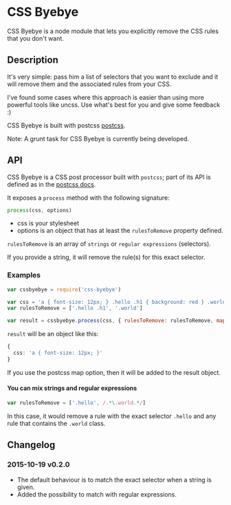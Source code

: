 CSS Byebye
===========

CSS Byebye is a node module that lets you explicitly remove the CSS rules that you don't want.


Description
------------

It's very simple: pass him a list of selectors that you want to exclude and it will remove them and the associated rules from your CSS.

I've found some cases where this approach is easier than using more powerful tools like uncss.
Use what's best for you and give some feedback :)

CSS Byebye is built with postcss [postcss](https://github.com/postcss/postcss).

Note: A grunt task for CSS Byebye is currently being developed.


API
-----

CSS Byebye is a CSS post processor built with `postcss`; part of its API is defined as in the [postcss docs](https://github.com/postcss/postcss).

It exposes a `process` method with the following signature:

```js
process(css, options)
```

* css is your stylesheet
* options is an object that has at least the `rulesToRemove` property defined.

`rulesToRemove` is an array of `strings` or `regular expressions` (selectors).

If you provide a string, it will remove the rule(s) for this exact selector.


### Examples ###

```js
var cssbyebye = require('css-byebye')

var css = 'a { font-size: 12px; } .hello .h1 { background: red } .world { color: blue }'
var rulesToRemove = ['.hello .h1', '.world']

var result = cssbyebye.process(css, { rulesToRemove: rulesToRemove, map: false })
```

`result` will be an object like this:

```css
{
  css: 'a { font-size: 12px; }'
}
```

If you use the postcss map option, then it will be added to the result object.


#### You can mix strings and regular expressions

```js
var rulesToRemove = ['.hello', /.*\.world.*/]
```

In this case, it would remove a rule with the exact selector `.hello` and any rule
that contains the `.world` class.



Changelog
----------

### 2015-10-19 v0.2.0
* The default behaviour is to match the exact selector when a string is given.
* Added the possibility to match with regular expressions.


